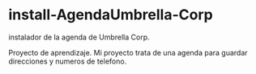 # install-AgendaUmbrella-Corp
instalador de la agenda de Umbrella Corp. 

Proyecto de aprendizaje.
Mi proyecto trata de una agenda para guardar direcciones y numeros de telefono.
